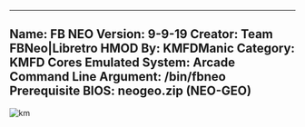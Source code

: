 -----------------------
Name: FB NEO
Version: 9-9-19
Creator: Team FBNeo|Libretro
HMOD By: KMFDManic
Category: KMFD Cores
Emulated System: Arcade
Command Line Argument: /bin/fbneo
Prerequisite BIOS: neogeo.zip (NEO-GEO)  
-----------------------
![km](https://i.imgur.com/pRTlp6G.png)
